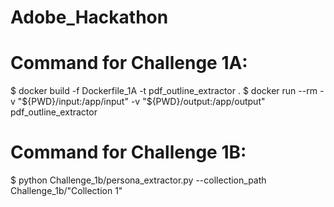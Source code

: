# Adobe_Hackathon

# Command for Challenge 1A:
$ docker build -f Dockerfile_1A -t pdf_outline_extractor .
$ docker run --rm -v "${PWD}/input:/app/input" -v "${PWD}/output:/app/output" pdf_outline_extractor

# Command for Challenge 1B:
$ python Challenge_1b/persona_extractor.py --collection_path Challenge_1b/"Collection 1"
